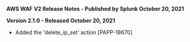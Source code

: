 **AWS WAF V2 Release Notes - Published by Splunk October 20, 2021**


**Version 2.1.0 - Released October 20, 2021**

* Added the 'delete\_ip\_set' action [PAPP-18670]
